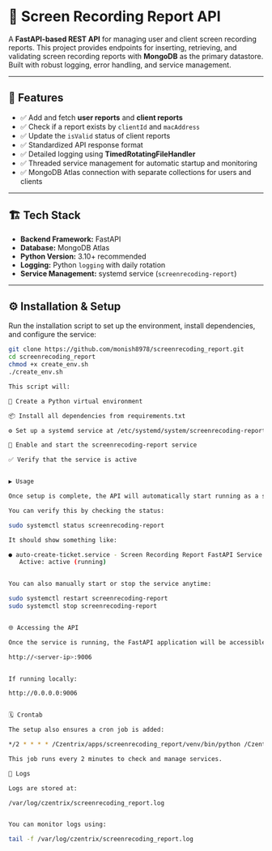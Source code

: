 # 🎥 Screen Recording Report API

A **FastAPI-based REST API** for managing user and client screen recording reports. This project provides endpoints for inserting, retrieving, and validating screen recording reports with **MongoDB** as the primary datastore. Built with robust logging, error handling, and service management.

---

## 🚀 Features

- ✅ Add and fetch **user reports** and **client reports**  
- ✅ Check if a report exists by `clientId` and `macAddress`  
- ✅ Update the `isValid` status of client reports  
- ✅ Standardized API response format  
- ✅ Detailed logging using **TimedRotatingFileHandler**  
- ✅ Threaded service management for automatic startup and monitoring  
- ✅ MongoDB Atlas connection with separate collections for users and clients

---

## 🏗️ Tech Stack

- **Backend Framework:** FastAPI  
- **Database:** MongoDB Atlas  
- **Python Version:** 3.10+ recommended  
- **Logging:** Python `logging` with daily rotation  
- **Service Management:** systemd service (`screenrecoding-report`)  

---

## ⚙️ Installation & Setup

Run the installation script to set up the environment, install dependencies, and configure the service:

```bash
git clone https://github.com/monish8978/screenrecoding_report.git
cd screenrecoding_report
chmod +x create_env.sh
./create_env.sh

This script will:

🔧 Create a Python virtual environment

📦 Install all dependencies from requirements.txt

⚙️ Set up a systemd service at /etc/systemd/system/screenrecoding-report.service

🔁 Enable and start the screenrecoding-report service

✅ Verify that the service is active


▶️ Usage

Once setup is complete, the API will automatically start running as a service.

You can verify this by checking the status:

sudo systemctl status screenrecoding-report

It should show something like:

● auto-create-ticket.service - Screen Recording Report FastAPI Service
   Active: active (running)


You can also manually start or stop the service anytime:

sudo systemctl restart screenrecoding-report
sudo systemctl stop screenrecoding-report


🌐 Accessing the API

Once the service is running, the FastAPI application will be accessible at:

http://<server-ip>:9006


If running locally:

http://0.0.0.0:9006


🗓️ Crontab

The setup also ensures a cron job is added:

*/2 * * * * /Czentrix/apps/screenrecoding_report/venv/bin/python /Czentrix/apps/screenrecoding_report/service_check.py

This job runs every 2 minutes to check and manage services.

📁 Logs

Logs are stored at:

/var/log/czentrix/screenrecoding_report.log


You can monitor logs using:

tail -f /var/log/czentrix/screenrecoding_report.log
